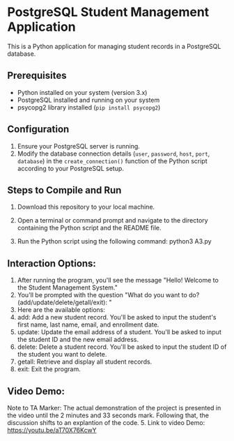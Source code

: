 # PostgreSQL Student Management Application

This is a Python application for managing student records in a PostgreSQL database.

## Prerequisites

- Python installed on your system (version 3.x)
- PostgreSQL installed and running on your system
- psycopg2 library installed (`pip install psycopg2`)

## Configuration

1. Ensure your PostgreSQL server is running.
2. Modify the database connection details (`user`, `password`, `host`, `port`, `database`) in the `create_connection()` function of the Python script according to your PostgreSQL setup.

## Steps to Compile and Run

1. Download this repository to your local machine.

2. Open a terminal or command prompt and navigate to the directory containing the Python script and the README file.

3. Run the Python script using the following command:
                                    python3 A3.py

## Interaction Options:
1. After running the program, you'll see the message "Hello! Welcome to the Student Management System."
2. You'll be prompted with the question "What do you want to do? (add/update/delete/getall/exit): "
3. Here are the available options:
4.  add: Add a new student record. You'll be asked to input the student's first name, last name, email, and enrollment date.
5.   update: Update the email address of a student. You'll be asked to input the student ID and the new email address.
6.   delete: Delete a student record. You'll be asked to input the student ID of the student you want to delete.
7.   getall: Retrieve and display all student records.
8.   exit: Exit the program.
   
## Video Demo: 
Note to TA Marker:
The actual demonstration of the project is presented in the video until the 2 minutes and 33 seconds mark. Following that, the discussion shifts to an explantion of the code.
5. Link to video Demo: https://youtu.be/aT70X76KcwY 
